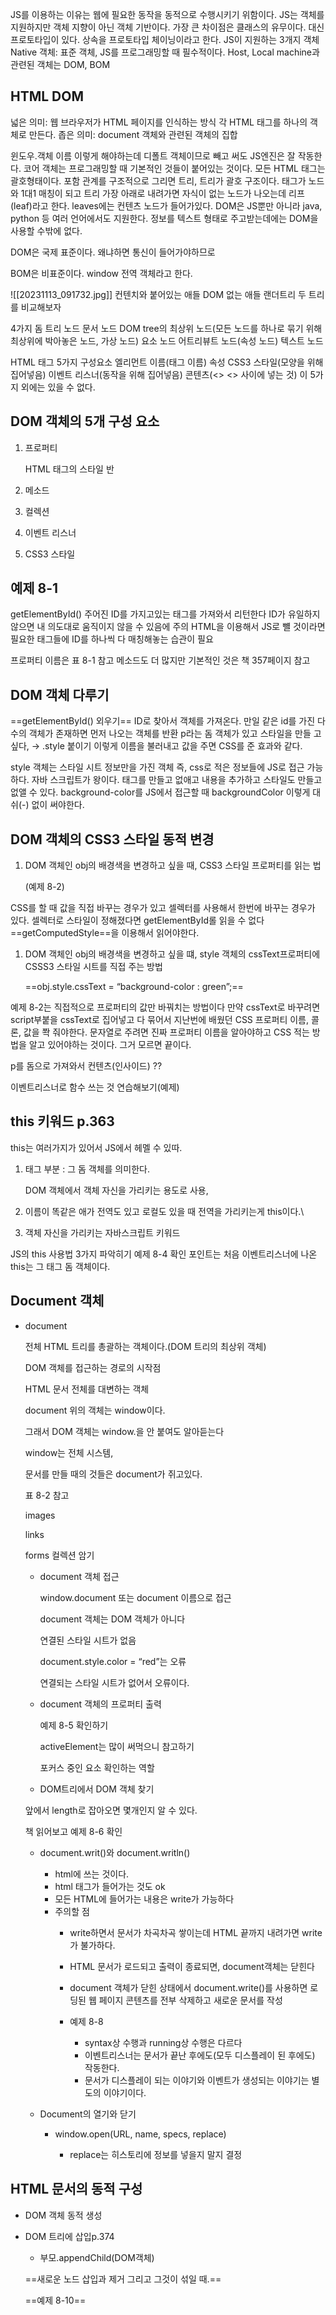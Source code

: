 JS를 이용하는 이유는 웹에 필요한 동작을 동적으로 수행시키기 위함이다.
JS는 객체를 지원하지만 객체 지향이 아닌 객체 기반이다.
가장 큰 차이점은 클래스의 유무이다.
대신 프로토타입이 있다.
상속을 프로토타입 체이닝이라고 한다.
JS이 지원하는 3개지 객체
Native 객체: 표준 객체, JS를 프로그래밍할 때 필수적이다.
Host, Local machine과 관련된 객체는 DOM, BOM
  
## HTML DOM
  
넓은 의미: 웹 브라우저가 HTML 페이지를 인식하는 방식
각 HTML 태그를 하나의 객체로 만든다.
좁은 의미: document 객체와 관련된 객체의 집합
  
윈도우.객체 이름 이렇게 해야하는데 디폴트 객체이므로 빼고 써도 JS엔진은 잘 작동한다.
코어 객체는 프로그래밍할 때 기본적인 것들이 붙어있는 것이다.
모든 HTML 태그는 괄호형태이다.
포함 관계를 구조적으로 그리면 트리, 트리가 괄호 구조이다.
태그가 노드와 1대1 매칭이 되고
트리 가장 아래로 내려가면 자식이 없는 노드가 나오는데 리프(leaf)라고 한다.
leaves에는 컨텐츠 노드가 들어가있다.
DOM은 JS뿐만 아니라 java, python 등 여러 언어에서도 지원한다.
정보를 텍스트 형태로 주고받는데에는 DOM을 사용할 수밖에 없다.
  
DOM은 국제 표준이다.
왜냐하면 통신이 들어가야하므로
  
BOM은 비표준이다.
window 전역 객체라고 한다.
  
![[20231113_091732.jpg]]
컨텐치와 붙어있는 애들 DOM
없는 애들 랜더트리
두 트리를 비교해보자
  
4가지 돔 트리 노드
문서 노드
DOM tree의 최상위 노드(모든 노드를 하나로 묶기 위해 최상위에 박아놓은 노드, 가상 노드)
요소 노드
어트리뷰트 노드(속성 노드)
텍스트 노드
  
HTML 태그
5가지 구성요소
엘리먼트 이름(태그 이름)
속성
CSS3 스타일(모양을 위해 집어넣음)
이벤트 리스너(동작을 위해 집어넣음)
콘텐츠(<> <> 사이에 넣는 것)
이 5가지 외에는 있을 수 없다.
  
## DOM 객체의 5개 구성 요소
1. 프로퍼티
    
    HTML 태그의 스타일 반
    
2. 메소드
3. 컬렉션
4. 이벤트 리스너
5. CSS3 스타일
  
## 예제 8-1
getElementById() 주어진 ID를 가지고있는 태그를 가져와서 리턴한다
ID가 유일하지 않으면 내 의도대로 움직이지 않을 수 있음에 주의
HTML을 이용해서 JS로 뺼 것이라면 필요한 태그들에 ID를 하나씩 다 매칭해놓는 습관이 필요
  
프로퍼티 이름은 표 8-1 참고
메소드도 더 많지만 기본적인 것은 책 357페이지 참고
  
## DOM 객체 다루기
==getElementById() 외우기==
ID로 찾아서 객체를 가져온다.
만일 같은 id를 가진 다수의 객체가 존재하면 먼저 나오는 객체를 반환
p라는 돔 객체가 있고 스타일을 만들 고 싶다, → .style 붙이기
이렇게 이름을 불러내고 값을 주면 CSS를 준 효과와 같다.
  
style 객체는 스타일 시트 정보만을 가진 객체
즉, css로 적은 정보들에 JS로 접근 가능하다.
자바 스크립트가 왕이다.
태그를 만들고 없애고 내용을 추가하고 스타일도 만들고 없앨 수 있다.
background-color를 JS에서 접근할 때 backgroundColor 이렇게 대쉬(-) 없이 써야한다.
  
## DOM 객체의 CSS3 스타일 동적 변경
1. DOM 객체인 obj의 배경색을 변경하고 싶을 때, CSS3 스타일 프로퍼티를 읽는 법
    
    (예제 8-2)
    
CSS를 할 때 값을 직접 바꾸는 경우가 있고 셀렉터를 사용해서 한번에 바꾸는 경우가 있다.
셀렉터로 스타일이 정해졌다면 getElementById롤 읽을 수 없다
==getComputedStyle==을 이용해서 읽어야한다.
1. DOM 객체인 obj의 배경색을 변경하고 싶을 떄, style 객체의 cssText프로퍼티에 CSSS3 스타일 시트를 직접 주는 방법
    
    ==obj.style.cssText = “background-color : green”;==
    
      
    
예제 8-2는 직접적으로 프로퍼티의 값만 바꿔치는 방법이다
만약 cssText로 바꾸려면 script부붙을 cssText로 집어넣고 다 묶어서 지난번에 배웠던 CSS 프로퍼티 이름, 콜론, 값을 쫙 줘야한다.
문자열로 주려면 진짜 프로퍼티 이름을 알아야하고 CSS 적는 방법을 알고 있어야하는 것이다. 그거 모르면 끝이다.
  
p를 돔으로 가져와서 컨텐츠(인사이드) ??
  
이벤트리스너로 함수 쓰는 것 연습해보기(예제)
  
## this 키워드 p.363
this는 여러가지가 있어서 JS에서 헤멜 수 있따.
1. 태그 부분 : 그 돔 객체를 의미한다.
    
    DOM 객체에서 객체 자신을 가리키는 용도로 사용,
    
2. 이름이 똑같은 애가 전역도 있고 로컬도 있을 때 전역을 가리키는게 this이다.\
3. 객체 자신을 가리키는 자바스크립트 키워드
  
JS의 this 사용법 3가지 파악히기
예제 8-4 확인
포인트는 처음 이벤트리스너에 나온 this는 그 태그 돔 객체이다.
  
  
## Document 객체
- document
    
    전체 HTML 트리를 총괄하는 객체이다.(DOM 트리의 최상위 객체)
    
    DOM 객체를 접근하는 경로의 시작점
    
    HTML 문서 전체를 대변하는 객체
    
      
    
    document 위의 객체는 window이다.
    
    그래서 DOM 객체는 window.을 안 붙여도 알아듣는다
    
    window는 전체 시스템,
    
    문서를 만들 때의 것들은 document가 쥐고있다.
    
      
    
    표 8-2 참고
    
    images
    
    links
    
    forms 컬렉션 암기
    
      
    
    - document 객체 접근
        
        window.document 또는 document 이름으로 접근
        
        document 객체는 DOM 객체가 아니다
        
        연결된 스타일 시트가 없음
        
        document.style.color = “red”는 오류
        
        연결되는 스타일 시트가 없어서 오류이다.
        
          
        
    - document 객체의 프로퍼티 출력
        
        예제 8-5 확인하기
        
        activeElement는 많이 써먹으니 참고하기
        
        포커스 중인 요소 확인하는 역할
        
    
      
    
    - DOM트리에서 DOM 객체 찾기
    
    앞에서 length로 잡아오면 몇개인지 알 수 있다.
    
    책 읽어보고 예제 8-6 확인
    
      
    
    - document.writ()와 document.writln()
        - html에 쓰는 것이다.
        - html 태그가 들어가는 것도 ok
        - 모든 HTML에 들어가는 내용은 write가 가능하다
        - 주의할 점
            - write하면서 문서가 차곡차곡 쌓이는데 HTML 끝까지 내려가면 write가 불가하다.
            - HTML 문서가 로드되고 출력이 종료되면, document객체는 닫힌다
            - document 객체가 닫힌 상태에서 document.write()를 사용하면 로딩된 웹 페이지 콘텐츠를 전부 삭제하고 새로운 문서를 작성
            - 예제 8-8
                
                - syntax상 수행과 running상 수행은 다르다
                - 이벤트리스너는 문서가 끝난 후에도(모두 디스플레이 된 후에도) 작동한다.
                - 문서가 디스플레이 되는 이야기와 이벤트가 생성되는 이야기는 별도의 이야기이다.
                
                  
                
    - Document의 열기와 닫기
        - window.open(URL, name, specs, replace)
            
            - replace는 히스토리에 정보를 넣을지 말지 결정
            
              
            
## HTML 문서의 동적 구성
- DOM 객체 동적 생성
- DOM 트리에 삽입p.374
    
    - 부모.appendChild(DOM객체)
    
    ==새로운 노드 삽입과 제거 그리고 그것이 섞일 때.==
    
    ==예제 8-10==
